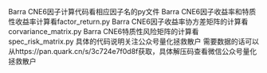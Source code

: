 Barra CNE6因子计算代码看相应因子名的py文件
Barra CNE6因子收益率和特质性收益率计算看factor_return.py
Barra CNE6因子收益率协方差矩阵的计算看corvariance_matrix.py
Barra CNE6特质性风险矩阵的计算看spec_risk_matrix.py
具体的代码说明关注公众号量化拯救散户
需要数据的话可以从https://pan.quark.cn/s/3c724e7f0d8f获取，具体解压码查看微信公众号量化拯救散户
